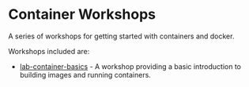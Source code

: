 Container Workshops
===================

A series of workshops for getting started with containers and docker.

Workshops included are:

* [lab-container-basics](workshops/lab-container-basics/) - A workshop
  providing a basic introduction to building images and running containers.

